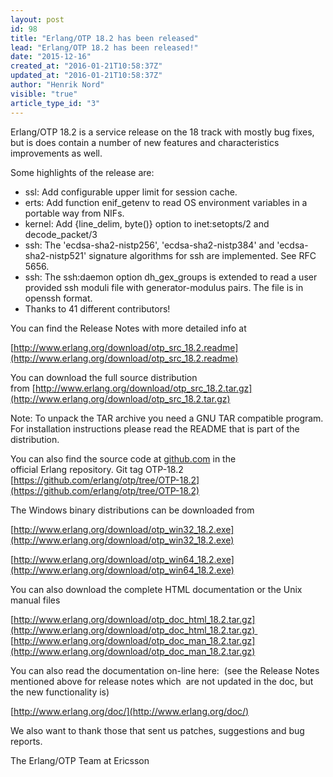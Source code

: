```yaml
---
layout: post
id: 98
title: "Erlang/OTP 18.2 has been released"
lead: "Erlang/OTP 18.2 has been released!"
date: "2015-12-16"
created_at: "2016-01-21T10:58:37Z"
updated_at: "2016-01-21T10:58:37Z"
author: "Henrik Nord"
visible: "true"
article_type_id: "3"
---
```


Erlang/OTP 18.2 is a service release on the 18 track with mostly bug fixes, but is does contain a number of new features and characteristics improvements as well. 

 Some highlights of the release are:
* ssl: Add configurable upper limit for session cache.
* erts: Add function enif_getenv to read OS environment variables in a portable way from NIFs.
* kernel: Add {line_delim, byte()} option to inet:setopts/2 and decode_packet/3
* ssh: The 'ecdsa-sha2-nistp256', 'ecdsa-sha2-nistp384' and 'ecdsa-sha2-nistp521' signature algorithms for ssh are implemented. See RFC 5656.
* ssh: The ssh:daemon option dh_gex_groups is extended to read a user provided ssh moduli file with generator-modulus pairs. The file is in openssh format.
* Thanks to 41 different contributors!

You can find the Release Notes with more detailed info at

[http://www.erlang.org/download/otp_src_18.2.readme](http://www.erlang.org/download/otp_src_18.2.readme)

You can download the full source distribution from [http://www.erlang.org/download/otp_src_18.2.tar.gz](http://www.erlang.org/download/otp_src_18.2.tar.gz)

Note: To unpack the TAR archive you need a GNU TAR compatible program. For installation instructions please read the README that is part of the distribution.

You can also find the source code at [github.com](http://github.com/) in the official Erlang repository. Git tag OTP-18.2
[https://github.com/erlang/otp/tree/OTP-18.2](https://github.com/erlang/otp/tree/OTP-18.2)

The Windows binary distributions can be downloaded from

[http://www.erlang.org/download/otp_win32_18.2.exe](http://www.erlang.org/download/otp_win32_18.2.exe)

[http://www.erlang.org/download/otp_win64_18.2.exe](http://www.erlang.org/download/otp_win64_18.2.exe)

You can also download the complete HTML documentation or the Unix manual files

[http://www.erlang.org/download/otp_doc_html_18.2.tar.gz](http://www.erlang.org/download/otp_doc_html_18.2.tar.gz) 
[http://www.erlang.org/download/otp_doc_man_18.2.tar.gz](http://www.erlang.org/download/otp_doc_man_18.2.tar.gz)


 You can also read the documentation on-line here: 
 (see the Release Notes mentioned above for release notes which 
 are not updated in the doc, but the new functionality is)

[http://www.erlang.org/doc/](http://www.erlang.org/doc/)

 We also want to thank those that sent us patches, suggestions and bug reports.

 The Erlang/OTP Team at Ericsson
